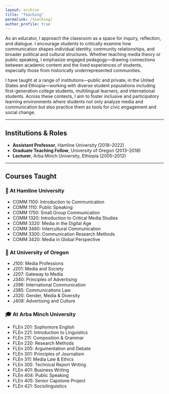 ```yaml
---
layout: archive
title: "Teaching"
permalink: /teaching/
author_profile: true
---
```



As an educator, I approach the classroom as a space for inquiry, reflection, and dialogue. I encourage students to critically examine how communication shapes individual identity, community relationships, and broader political and cultural structures. Whether teaching media theory or public speaking, I emphasize engaged pedagogy—drawing connections between academic content and the lived experiences of students, especially those from historically underrepresented communities.

I have taught at a range of institutions—public and private, in the United States and Ethiopia—working with diverse student populations including first-generation college students, multilingual learners, and international students. Across these contexts, I aim to foster inclusive and participatory learning environments where students not only analyze media and communication but also practice them as tools for civic engagement and social change.

---

## Institutions & Roles

- **Assistant Professor**, Hamline University (2018–2022)  
- **Graduate Teaching Fellow**, University of Oregon (2013–2018)  
- **Lecturer**, Arba Minch University, Ethiopia (2005–2012)

---

## Courses Taught

### 📘 At Hamline University
- COMM 1100: Introduction to Communication  
- COMM 1110: Public Speaking  
- COMM 1750: Small Group Communication  
- COMM 1320: Introduction to Critical Media Studies  
- COMM 3320: Media in the Digital Age  
- COMM 3460: Intercultural Communication  
- COMM 3300: Communication Research Methods  
- COMM 3420: Media in Global Perspective  

### 📰 At University of Oregon
- J100: Media Professions  
- J201: Media and Society  
- J207: Gateway to Media  
- J340: Principles of Advertising  
- J396: International Communication  
- J385: Communications Law  
- J320: Gender, Media & Diversity  
- J408: Advertising and Culture  

### 🎓 At Arba Minch University
- FLEn 201: Sophomore English  
- FLEn 221: Introduction to Linguistics  
- FLEn 211: Composition & Grammar  
- FLEn 220: Research Methods  
- FLEn 205: Argumentation and Debate  
- FLEn 301: Principles of Journalism  
- FLEn 311: Media Law & Ethics  
- FLEn 305: Technical Report Writing  
- FLEn 401: Business Writing  
- FLEn 404: Public Speaking  
- FLEn 405: Senior Capstone Project  
- FLEn 421: Sociolinguistics  
